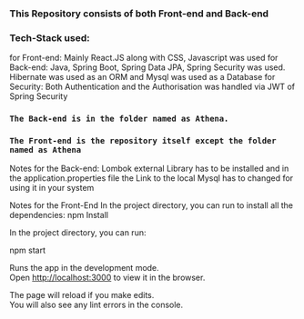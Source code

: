 ### This Repository consists of both Front-end and Back-end

### Tech-Stack used: 
   for Front-end: Mainly React.JS along with CSS, Javascript was used
   for Back-end:  Java, Spring Boot, Spring Data JPA, Spring Security was used. Hibernate was used as an ORM and Mysql was used as a Database
   for Security: Both Authentication and the Authorisation was handled via JWT of Spring Security


###  `The Back-end is in the folder named as Athena.`
### `The Front-end is the repository itself except the folder named as Athena`

Notes for the Back-end:
Lombok external Library has to be installed
and in the application.properties file the Link to the local Mysql has to changed for using it in your system


Notes for the Front-End
In the project directory, you can run to install all the dependencies:
 npm Install

In the project directory, you can run:

 npm start

Runs the app in the development mode.\
Open [http://localhost:3000](http://localhost:3000) to view it in the browser.

The page will reload if you make edits.\
You will also see any lint errors in the console.
